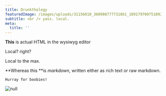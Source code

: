 ```yaml
---
title: Drunkthology
featuredImage: /images/uploads/31156010_360908777731861_109179700751892480_n.gif
subtitle: <br /> yass. local.
meta:
  title: ''
---
```

<p><strong>This</strong> is actual HTML in the wysiwyg editor</p>

Local? right?

Local to the max.

**Whereas this **is _markdown_, written either as rich text or raw markdown.

```
Hurray for boobies!
```

>

![null](/images/uploads/img_2486.jpg)

#
